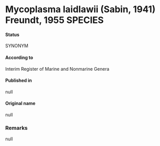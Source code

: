 # Mycoplasma laidlawii (Sabin, 1941) Freundt, 1955 SPECIES

#### Status
SYNONYM

#### According to
Interim Register of Marine and Nonmarine Genera

#### Published in
null

#### Original name
null

### Remarks
null